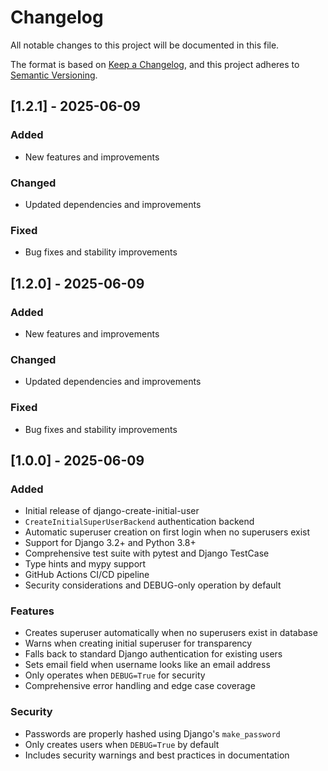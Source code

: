 # Changelog

All notable changes to this project will be documented in this file.

The format is based on [Keep a Changelog](https://keepachangelog.com/en/1.0.0/),
and this project adheres to [Semantic Versioning](https://semver.org/spec/v2.0.0.html).

## [1.2.1] - 2025-06-09

### Added
- New features and improvements

### Changed
- Updated dependencies and improvements

### Fixed
- Bug fixes and stability improvements

## [1.2.0] - 2025-06-09

### Added
- New features and improvements

### Changed
- Updated dependencies and improvements

### Fixed
- Bug fixes and stability improvements

## [1.0.0] - 2025-06-09

### Added
- Initial release of django-create-initial-user
- `CreateInitialSuperUserBackend` authentication backend
- Automatic superuser creation on first login when no superusers exist
- Support for Django 3.2+ and Python 3.8+
- Comprehensive test suite with pytest and Django TestCase
- Type hints and mypy support
- GitHub Actions CI/CD pipeline
- Security considerations and DEBUG-only operation by default

### Features
- Creates superuser automatically when no superusers exist in database
- Warns when creating initial superuser for transparency
- Falls back to standard Django authentication for existing users
- Sets email field when username looks like an email address
- Only operates when `DEBUG=True` for security
- Comprehensive error handling and edge case coverage

### Security
- Passwords are properly hashed using Django's `make_password`
- Only creates users when `DEBUG=True` by default
- Includes security warnings and best practices in documentation
